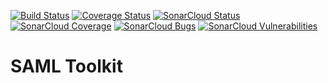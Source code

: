 [![Build Status](https://travis-ci.com/xz64/saml-toolkit.svg?branch=master)](https://travis-ci.com/xz64/saml-toolkit)
[![Coverage Status](https://coveralls.io/repos/github/xz64/saml-toolkit/badge.svg)](https://coveralls.io/github/xz64/saml-toolkit)
[![SonarCloud Status](https://sonarcloud.io/api/project_badges/measure?project=xz64_saml-toolkit&metric=alert_status)](https://sonarcloud.io/dashboard?id=xz64_saml-toolkit)
[![SonarCloud Coverage](https://sonarcloud.io/api/project_badges/measure?project=xz64_saml-toolkit&metric=coverage)](https://sonarcloud.io/component_measures/metric/coverage/list?id=xz64_saml-toolkit)
[![SonarCloud Bugs](https://sonarcloud.io/api/project_badges/measure?project=xz64_saml-toolkit&metric=bugs)](https://sonarcloud.io/component_measures/metric/reliability_rating/list?id=xz64_saml-toolkit)
[![SonarCloud Vulnerabilities](https://sonarcloud.io/api/project_badges/measure?project=xz64_saml-toolkit&metric=vulnerabilities)](https://sonarcloud.io/component_measures/metric/security_rating/list?id=xz64_saml-toolkit)

# SAML Toolkit
